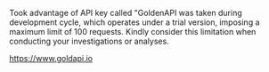 Took advantage of API key called "GoldenAPI was taken during development cycle, which operates under a trial version, imposing a maximum limit of 100 requests. Kindly consider this limitation when conducting your investigations or analyses.

https://www.goldapi.io